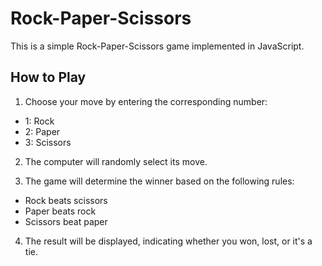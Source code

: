 # Rock-Paper-Scissors

This is a simple Rock-Paper-Scissors game implemented in JavaScript.
## How to Play

1. Choose your move by entering the corresponding number:
- 1: Rock
- 2: Paper
- 3: Scissors

2. The computer will randomly select its move.

3. The game will determine the winner based on the following rules:
- Rock beats scissors
- Paper beats rock
- Scissors beat paper

4. The result will be displayed, indicating whether you won, lost, or it's a tie.
